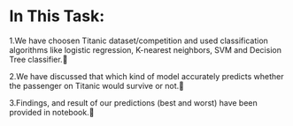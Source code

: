 # In This Task:

1.We have choosen Titanic dataset/competition and used classification algorithms like logistic
regression, K-nearest neighbors, SVM and Decision Tree classifier.💫<br>

2.We have discussed that which kind of model accurately predicts whether the
passenger on Titanic would survive or not.🌊<br>

3.Findings, and result of our predictions (best and worst) have been provided in notebook.🌱<br>

